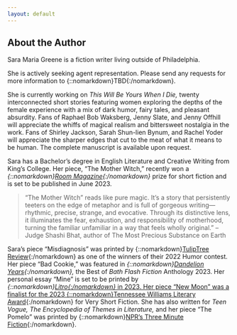 ```yaml
---
layout: default
---
```


<!---
DO NOT JUST COPY/PASTE IN HERE because it will undo the email obfuscation code you wrote. Make sure to have the email-element span in here
-->

## About the Author

Sara Maria Greene is a fiction writer living outside of Philadelphia.

She is actively seeking agent representation. Please send any requests for more information to {::nomarkdown}<span class="email-element">TBD</span>{:/nomarkdown}.

She is currently working on *This Will Be Yours When I Die,* twenty interconnected short stories featuring women exploring the depths of the female experience with a mix of dark humor, fairy tales, and pleasant absurdity. Fans of Raphael Bob Waksberg, Jenny Slate, and Jenny Offhill will appreciate the whiffs of magical realism and bittersweet nostalgia in the work. Fans of Shirley Jackson, Sarah Shun-lien Bynum, and Rachel Yoder will appreciate the sharper edges that cut to the meat of what it means to be human. The complete manuscript is available upon request.

Sara has a Bachelor’s degree in English Literature and Creative Writing from King’s College. Her piece, “The Mother Witch,” recently won a *{::nomarkdown}<a href="https://roommagazine.com/fiction-contest-2022-the-winners/" target="_blank">Room Magazine</a>{:/nomarkdown}* prize for short fiction and is set to be published in June 2023.

> “The Mother Witch” reads like pure magic. It’s a story that persistently teeters on the edge of metaphor and is full of gorgeous writing—rhythmic, precise, strange, and evocative. Through its distinctive lens, it illuminates the fear, exhaustion, and responsibility of motherhood, turning the familiar unfamiliar in a way that feels wholly original.” – Judge Shashi Bhat, author of The Most Precious Substance on Earth

Sara’s piece “Misdiagnosis” was printed by {::nomarkdown}<a href="https://www.amazon.com/TulipTree-Review-Winter-Humor-issue-ebook/dp/B0BQGQB365/" target="_blank">TulipTree Review</a>{:/nomarkdown} as one of the winners of their 2022 Humor contest. Her piece “Bad Cookie,” was featured in *{::nomarkdown}<a href="https://www.amazon.com/dp/1915247101" target="_blank">Dandelion Years</a>{:/nomarkdown},* the Best of *Bath Flash Fiction* Anthology 2023. Her personal essay “Mine” is set to be printed by *{::nomarkdown}<a href="https://www.litromagazine.com" target="_blank">Litro{:/nomarkdown}* in 2023. Her piece “New Moon” was a finalist for the 2023 {::nomarkdown}<a href="https://tennesseewilliams.net/2023-twfest-very-short-fiction-contest-finalists/" target="_blank">Tennessee Williams Literary Award</a>{:/nomarkdown} for Very Short Fiction. She has also written for *Teen Vogue,* *The Encyclopedia of Themes in Literature,* and her piece “The Pomelo” was printed by {::nomarkdown}<a href="https://www.npr.org/2013/06/08/187905504/the-pomelo" target="_blank">NPR’s Three Minute Fiction</a>{:/nomarkdown}.
